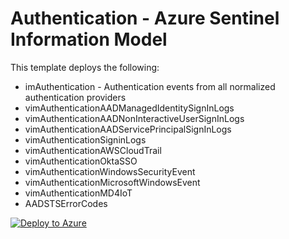 # Authentication - Azure Sentinel Information Model

This template deploys the following:
* imAuthentication - Authentication events from all normalized authentication providers
* vimAuthenticationAADManagedIdentitySignInLogs
* vimAuthenticationAADNonInteractiveUserSignInLogs
* vimAuthenticationAADServicePrincipalSignInLogs
* vimAuthenticationSigninLogs
* vimAuthenticationAWSCloudTrail
* vimAuthenticationOktaSSO
* vimAuthenticationWindowsSecurityEvent
* vimAuthenticationMicrosoftWindowsEvent
* vimAuthenticationMD4IoT
* AADSTSErrorCodes


[![Deploy to Azure](https://aka.ms/deploytoazurebutton)](https://portal.azure.com/#create/Microsoft.Template/uri/https%3A%2F%2Fraw.githubusercontent.com%2FAzure%2FAzure-Sentinel%2Fmaster%2FParsers%2FASimAuthentication%2FFullDeploymentAuthentication.json)